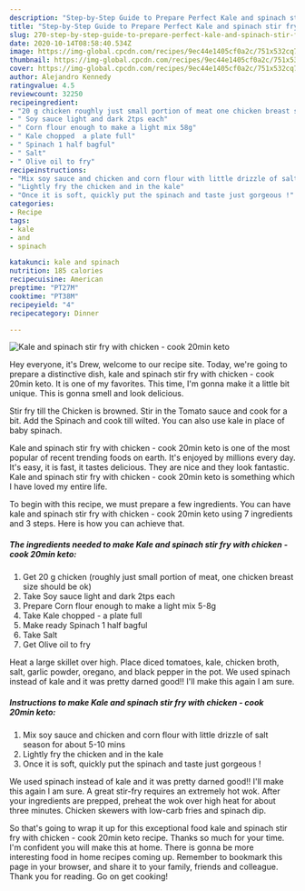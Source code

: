 ```yaml
---
description: "Step-by-Step Guide to Prepare Perfect Kale and spinach stir fry with chicken - cook 20min keto"
title: "Step-by-Step Guide to Prepare Perfect Kale and spinach stir fry with chicken - cook 20min keto"
slug: 270-step-by-step-guide-to-prepare-perfect-kale-and-spinach-stir-fry-with-chicken-cook-20min-keto
date: 2020-10-14T08:58:40.534Z
image: https://img-global.cpcdn.com/recipes/9ec44e1405cf0a2c/751x532cq70/kale-and-spinach-stir-fry-with-chicken-cook-20min-keto-recipe-main-photo.jpg
thumbnail: https://img-global.cpcdn.com/recipes/9ec44e1405cf0a2c/751x532cq70/kale-and-spinach-stir-fry-with-chicken-cook-20min-keto-recipe-main-photo.jpg
cover: https://img-global.cpcdn.com/recipes/9ec44e1405cf0a2c/751x532cq70/kale-and-spinach-stir-fry-with-chicken-cook-20min-keto-recipe-main-photo.jpg
author: Alejandro Kennedy
ratingvalue: 4.5
reviewcount: 32250
recipeingredient:
- "20 g chicken roughly just small portion of meat one chicken breast size should be ok"
- " Soy sauce light and dark 2tps each"
- " Corn flour enough to make a light mix 58g"
- " Kale chopped  a plate full"
- " Spinach 1 half bagful"
- " Salt"
- " Olive oil to fry"
recipeinstructions:
- "Mix soy sauce and chicken and corn flour with little drizzle of salt season for about 5-10 mins"
- "Lightly fry the chicken and in the kale"
- "Once it is soft, quickly put the spinach and taste just gorgeous !"
categories:
- Recipe
tags:
- kale
- and
- spinach

katakunci: kale and spinach 
nutrition: 185 calories
recipecuisine: American
preptime: "PT27M"
cooktime: "PT38M"
recipeyield: "4"
recipecategory: Dinner

---
```



![Kale and spinach stir fry with chicken - cook 20min keto](https://img-global.cpcdn.com/recipes/9ec44e1405cf0a2c/751x532cq70/kale-and-spinach-stir-fry-with-chicken-cook-20min-keto-recipe-main-photo.jpg)

Hey everyone, it's Drew, welcome to our recipe site. Today, we're going to prepare a distinctive dish, kale and spinach stir fry with chicken - cook 20min keto. It is one of my favorites. This time, I'm gonna make it a little bit unique. This is gonna smell and look delicious.

Stir fry till the Chicken is browned. Stir in the Tomato sauce and cook for a bit. Add the Spinach and cook till wilted. You can also use kale in place of baby spinach.

Kale and spinach stir fry with chicken - cook 20min keto is one of the most popular of recent trending foods on earth. It's enjoyed by millions every day. It's easy, it is fast, it tastes delicious. They are nice and they look fantastic. Kale and spinach stir fry with chicken - cook 20min keto is something which I have loved my entire life.


To begin with this recipe, we must prepare a few ingredients. You can have kale and spinach stir fry with chicken - cook 20min keto using 7 ingredients and 3 steps. Here is how you can achieve that.

<!--inarticleads1-->

##### The ingredients needed to make Kale and spinach stir fry with chicken - cook 20min keto:

1. Get 20 g chicken (roughly just small portion of meat, one chicken breast size should be ok)
1. Take  Soy sauce light and dark 2tps each
1. Prepare  Corn flour enough to make a light mix 5-8g
1. Take  Kale chopped - a plate full
1. Make ready  Spinach 1 half bagful
1. Take  Salt
1. Get  Olive oil to fry


Heat a large skillet over high. Place diced tomatoes, kale, chicken broth, salt, garlic powder, oregano, and black pepper in the pot. We used spinach instead of kale and it was pretty darned good!! I&#39;ll make this again I am sure. 

<!--inarticleads2-->

##### Instructions to make Kale and spinach stir fry with chicken - cook 20min keto:

1. Mix soy sauce and chicken and corn flour with little drizzle of salt season for about 5-10 mins
1. Lightly fry the chicken and in the kale
1. Once it is soft, quickly put the spinach and taste just gorgeous !


We used spinach instead of kale and it was pretty darned good!! I&#39;ll make this again I am sure. A great stir-fry requires an extremely hot wok. After your ingredients are prepped, preheat the wok over high heat for about three minutes. Chicken skewers with low-carb fries and spinach dip. 

So that's going to wrap it up for this exceptional food kale and spinach stir fry with chicken - cook 20min keto recipe. Thanks so much for your time. I'm confident you will make this at home. There is gonna be more interesting food in home recipes coming up. Remember to bookmark this page in your browser, and share it to your family, friends and colleague. Thank you for reading. Go on get cooking!
